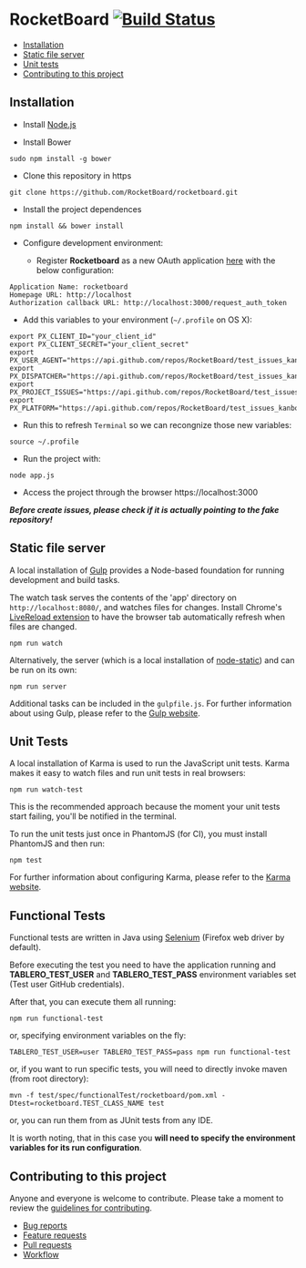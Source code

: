 # RocketBoard [![Build Status](https://snap-ci.com/RocketBoard/rocketboard/branch/master/build_image)](https://snap-ci.com/RocketBoard/rocketboard/branch/master)

* [Installation](https://github.com/RocketBoard/rocketboard#installation)
* [Static file server](https://github.com/RocketBoard/rocketboard#static-file-server)
* [Unit tests](https://github.com/RocketBoard/rocketboard#unit-tests)
* [Contributing to this project](https://github.com/RocketBoard/rocketboard#contributing-to-this-project)

## Installation

* Install [Node.js](http://nodejs.org/download/)

* Install Bower 
```
sudo npm install -g bower
```

* Clone this repository in https
```
git clone https://github.com/RocketBoard/rocketboard.git
```
 
* Install the project dependences
```
npm install && bower install
```
 
* Configure development environment: 

  - Register **Rocketboard** as a new OAuth application [here](https://github.com/settings/applications/new) with the below configuration:
```
Application Name: rocketboard
Homepage URL: http://localhost
Authorization callback URL: http://localhost:3000/request_auth_token
```
  - Add this variables to your environment (`~/.profile` on OS X):
```
export PX_CLIENT_ID="your_client_id"
export PX_CLIENT_SECRET="your_client_secret"
export PX_USER_AGENT="https://api.github.com/repos/RocketBoard/test_issues_kanboard"
export PX_DISPATCHER="https://api.github.com/repos/RocketBoard/test_issues_kanboard"
export PX_PROJECT_ISSUES="https://api.github.com/repos/RocketBoard/test_issues_kanboard"
export PX_PLATFORM="https://api.github.com/repos/RocketBoard/test_issues_kanboard"
```
  - Run this to refresh `Terminal` so we can recongnize those new variables:
```
source ~/.profile
```  

*  Run the project with:
```
node app.js
```

* Access the project through the browser
https://localhost:3000
 
***Before create issues, please check if it is actually pointing to the fake repository!*** 



## Static file server

A local installation of [Gulp](http://gulpjs.com) provides a Node-based
foundation for running development and build tasks.

The watch task serves the contents of the 'app' directory on
`http://localhost:8080/`, and watches files for changes. Install Chrome's
[LiveReload extension](https://chrome.google.com/webstore/detail/livereload/jnihajbhpnppcggbcgedagnkighmdlei)
to have the browser tab automatically refresh when files are changed.

```
npm run watch
```

Alternatively, the server (which is a local installation of
[node-static](https://github.com/cloudhead/node-static/)) and can be run on its
own:

```
npm run server
```

Additional tasks can be included in the `gulpfile.js`. For further information
about using Gulp, please refer to the [Gulp website](http://gulpjs.com/).


## Unit Tests

A local installation of Karma is used to run the JavaScript unit tests.
Karma makes it easy to watch files and run unit tests in real browsers:

```
npm run watch-test
```

This is the recommended approach because the moment your unit tests start
failing, you'll be notified in the terminal.

To run the unit tests just once in PhantomJS (for CI), you must install
PhantomJS and then run:

```
npm test
```

For further information about configuring Karma, please refer to the [Karma
website](http://karma-runner.github.io/).

## Functional Tests

Functional tests are written in Java using [Selenium](http://www.seleniumhq.org/) (Firefox web driver by default).

Before executing the test you need to have the application running and __TABLERO_TEST_USER__ and __TABLERO_TEST_PASS__ environment variables set (Test user GitHub credentials).

After that, you can execute them all running:
```
npm run functional-test
```
or, specifying environment variables on the fly:
```
TABLERO_TEST_USER=user TABLERO_TEST_PASS=pass npm run functional-test
```
or, if you want to run specific tests, you will need to directly invoke maven (from root directory):
```
mvn -f test/spec/functionalTest/rocketboard/pom.xml -Dtest=rocketboard.TEST_CLASS_NAME test
```
or, you can run them from as JUnit tests from any IDE. 

It is worth noting, that in this case you __will need to specify the environment variables for its run configuration__. 

## Contributing to this project

Anyone and everyone is welcome to contribute. Please take a moment to
review the [guidelines for contributing](CONTRIBUTING.md).

* [Bug reports](CONTRIBUTING.md#bugs)
* [Feature requests](CONTRIBUTING.md#features)
* [Pull requests](CONTRIBUTING.md#pull-requests)
* [Workflow](WORKFLOW.md)

